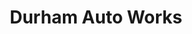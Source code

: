 ---
title: "Durham Auto Works"
url: /oshawa/durham-auto-works-russett-avenue/
shop: Autowerkstatt
---